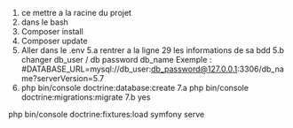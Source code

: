 1. ce mettre a la racine du projet 
2. dans le bash
3. Composer install
4. Composer update 
5. Aller dans le .env
5.a rentrer a la ligne 29 les informations de sa bdd 
5.b changer db_user / db password db_name
Exemple : #DATABASE_URL=mysql://db_user:db_password@127.0.0.1:3306/db_name?serverVersion=5.7
6. php bin/console doctrine:database:create
7.a php bin/console doctrine:migrations:migrate
7.b yes


php bin/console doctrine:fixtures:load
symfony serve
